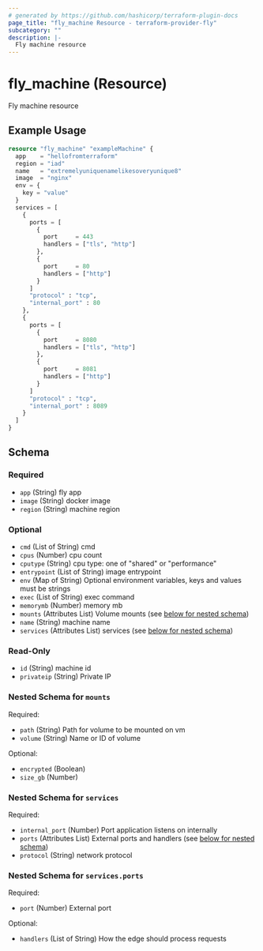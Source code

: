 ```yaml
---
# generated by https://github.com/hashicorp/terraform-plugin-docs
page_title: "fly_machine Resource - terraform-provider-fly"
subcategory: ""
description: |-
  Fly machine resource
---
```


# fly_machine (Resource)

Fly machine resource

## Example Usage

```terraform
resource "fly_machine" "exampleMachine" {
  app    = "hellofromterraform"
  region = "iad"
  name   = "extremelyuniquenamelikesoveryunique8"
  image  = "nginx"
  env = {
    key = "value"
  }
  services = [
    {
      ports = [
        {
          port     = 443
          handlers = ["tls", "http"]
        },
        {
          port     = 80
          handlers = ["http"]
        }
      ]
      "protocol" : "tcp",
      "internal_port" : 80
    },
    {
      ports = [
        {
          port     = 8080
          handlers = ["tls", "http"]
        },
        {
          port     = 8081
          handlers = ["http"]
        }
      ]
      "protocol" : "tcp",
      "internal_port" : 8089
    }
  ]
}
```

<!-- schema generated by tfplugindocs -->
## Schema

### Required

- `app` (String) fly app
- `image` (String) docker image
- `region` (String) machine region

### Optional

- `cmd` (List of String) cmd
- `cpus` (Number) cpu count
- `cputype` (String) cpu type: one of "shared" or "performance"
- `entrypoint` (List of String) image entrypoint
- `env` (Map of String) Optional environment variables, keys and values must be strings
- `exec` (List of String) exec command
- `memorymb` (Number) memory mb
- `mounts` (Attributes List) Volume mounts (see [below for nested schema](#nestedatt--mounts))
- `name` (String) machine name
- `services` (Attributes List) services (see [below for nested schema](#nestedatt--services))

### Read-Only

- `id` (String) machine id
- `privateip` (String) Private IP

<a id="nestedatt--mounts"></a>
### Nested Schema for `mounts`

Required:

- `path` (String) Path for volume to be mounted on vm
- `volume` (String) Name or ID of volume

Optional:

- `encrypted` (Boolean)
- `size_gb` (Number)


<a id="nestedatt--services"></a>
### Nested Schema for `services`

Required:

- `internal_port` (Number) Port application listens on internally
- `ports` (Attributes List) External ports and handlers (see [below for nested schema](#nestedatt--services--ports))
- `protocol` (String) network protocol

<a id="nestedatt--services--ports"></a>
### Nested Schema for `services.ports`

Required:

- `port` (Number) External port

Optional:

- `handlers` (List of String) How the edge should process requests


